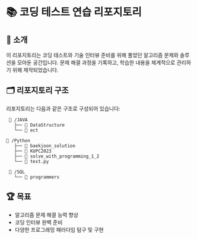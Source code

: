 # 📚 코딩 테스트 연습 리포지토리
## 🚀 소개
이 리포지토리는 코딩 테스트와 기술 인터뷰 준비를 위해 풀었던 알고리즘 문제와 솔루션을 모아둔 공간입니다. 문제 해결 과정을 기록하고, 학습한 내용을 체계적으로 관리하기 위해 제작되었습니다.

## 🗂️ 리포지토리 구조

리포지토리는 다음과 같은 구조로 구성되어 있습니다:
```
 📂 /JAVA
   ├── 📂 DataStructure
   └── 📂 ect

📂 /Python
   ├── 📂 baekjoon_solution
   ├── 📂 KUPC2023
   ├── 📂 solve_with_programming_1_2
   └── 🐍 test.py

 📂 /SQL
   └── 📂 programmers
```

## 🏆 목표
- 알고리즘 문제 해결 능력 향상
- 코딩 인터뷰 완벽 준비
- 다양한 프로그래밍 패러다임 탐구 및 구현
